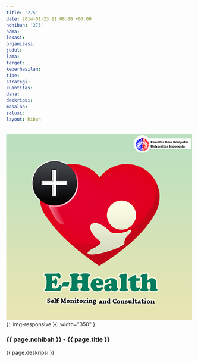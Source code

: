 ```yaml
---
title: '275'
date: 2014-01-23 11:08:00 +07:00
nohibah: '275'
nama:
lokasi:
organisasi:
judul:
lama:
target:
keberhasilan:
tipe:
strategi:
kuantitas:
dana:
deskripsi:
masalah:
solusi:
layout: hibah
---
```


![275](/static/img/hibahcms/275.png){: .img-responsive }{: width="350" }

### {{ page.nohibah }} - {{ page.title }}

{{ page.deskripsi }}
